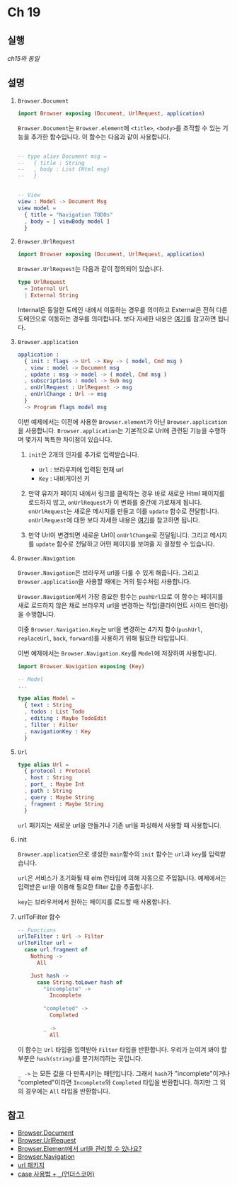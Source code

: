 # Ch 19

## 실행
  
  *ch15와 동일*

## 설명

1. `Browser.Document`

    ```elm
    import Browser exposing (Document, UrlRequest, application)
    ```
    `Browser.Document`는 `Browser.element`에 `<title>`, `<body>`를 조작할 수 있는 기능을 추가한 함수입니다. 이 함수는 다음과 같이 사용합니다.

    ```elm
    
    -- type alias Document msg =
    --   { title : String
    --   , body : List (Html msg)
    --   }


    -- View
    view : Model -> Document Msg
    view model =
      { title = "Navigation TODOs"
      , body = [ viewBody model ]
      }
      ```

2. `Browser.UrlRequest`

    ```elm
    import Browser exposing (Document, UrlRequest, application)
    ```

    `Browser.UrlRequest`는 다음과 같이 정의되어 있습니다.
    ```elm
    type UrlRequest
      = Internal Url
      | External String
    ```

    Internal은 동일한 도메인 내에서 이동하는 경우를 의미하고 External은 전혀 다른 도메인으로 이동하는 경우를 의미합니다. 보다 자세한 내용은 [여기](https://package.elm-lang.org/packages/elm/browser/latest/Browser#UrlRequest)를 참고하면 됩니다.

3. `Browser.application`

    ```elm
    application :
      { init : flags -> Url -> Key -> ( model, Cmd msg )
      , view : model -> Document msg
      , update : msg -> model -> ( model, Cmd msg )
      , subscriptions : model -> Sub msg
      , onUrlRequest : UrlRequest -> msg
      , onUrlChange : Url -> msg
      }
      -> Program flags model msg
    ```

    이번 예제에서는 이전에 사용한 `Browser.element`가 아닌 `Browser.application`을 사용합니다. `Browser.application`는 기본적으로 Url에 관련된 기능을 수행하며 몇가지 독특한 차이점이 있습니다.

    1. `init`은 2개의 인자를 추가로 입력받습니다.

        * `Url` : 브라우저에 입력된 현재 url
        * `Key` : 내비게이션 키

    2. 만약 유저가 페이지 내에서 링크를 클릭하는 경우 바로 새로운 Html 페이지를 로드하지 않고, `onUrlRequest`가 이 변화를 중간에 가로채게 됩니다. `onUrlRequest`는 새로운 메시지를 만들고 이를 `update` 함수로 전달합니다. `onUrlRequest`에 대한 보다 자세한 내용은 [여기](https://package.elm-lang.org/packages/elm/browser/latest/Browser#UrlRequest)를 참고하면 됩니다.

    3. 만약 Url이 변경되면 새로운 Url이 `onUrlChange`로 전달됩니다. 그리고 메시지를 `update` 함수로 전달하고 어떤 페이지를 보여줄 지 결정할 수 있습니다.

4. `Browser.Navigation`

    `Browser.Navigation`은 브라우저 url을 다룰 수 있게 해줍니다. 그리고 `Browser.application`을 사용할 때에는 거의 필수처럼 사용합니다.

    `Browser.Navigation`에서 가장 중요한 함수는 `pushUrl`으로 이 함수는 페이지를 새로 로드하지 않은 채로 브라우저 url을 변경하는 작업(클라이언트 사이드 렌더링)을 수행합니다.

    이중 `Browser.Navigation.Key`는 url을 변경하는 4가지 함수(`pushUrl`, `replaceUrl`, `back`, `forward`)를 사용하기 위해 필요한 타입입니다.

    이번 예제에서는 `Browser.Navigation.Key`를 `Model`에 저장하여 사용합니다.
    ```elm
    import Browser.Navigation exposing (Key)

    -- Model
    ...

    type alias Model =
      { text : String
      , todos : List Todo
      , editing : Maybe TodoEdit
      , filter : Filter
      , navigationKey : Key
      }
    ```

5. `Url`

    ```elm
    type alias Url =
      { protocol : Protocol
      , host : String
      , port_ : Maybe Int
      , path : String
      , query : Maybe String
      , fragment : Maybe String
      }
    ```

    `url` 패키지는 새로운 url을 만들거나 기존 url을 파싱해서 사용할 때 사용합니다.

6. init

    `Browser.application`으로 생성한 `main`함수의 `init` 함수는 `url`과 `key`를 입력받습니다.
    
    `url`은 서비스가 초기화될 때 elm 런타임에 의해 자동으로 주입됩니다. 예제에서는 입력받은 url을 이용해 필요한 filter 값을 추출합니다.
    
    `key`는 브라우저에서 원하는 페이지를 로드할 때 사용합니다.

7. urlToFilter 함수

    ```elm
    -- Functions
    urlToFilter : Url -> Filter
    urlToFilter url =
      case url.fragment of
        Nothing ->
          All

        Just hash ->
          case String.toLower hash of
            "incomplete" ->
              Incomplete
            
            "completed" ->
              Completed
            
            _ ->
              All
    ```

    이 함수는 `Url` 타입을 입력받아 `Filter` 타입을 반환합니다. 우리가 눈여겨 봐야 할 부분은 `hash(string)`를 분기처리하는 곳입니다.
    
    `_ ->` 는 모든 값을 다 만족시키는 패턴입니다. 그래서 `hash`가 "incomplete"이거나 "completed"이라면 `Incomplete`와 `Completed` 타입을 반환합니다. 하지만 그 외의 경우에는 `All` 타입을 반환합니다.




## 참고

  * [Browser.Document](https://package.elm-lang.org/packages/elm/browser/latest/Browser#document)
  * [Browser.UrlRequest](https://package.elm-lang.org/packages/elm/browser/latest/Browser#UrlRequest)
  * [Browser.Element에서 url을 관리할 수 있나요?](https://github.com/elm/browser/blob/1.0.2/notes/navigation-in-elements.md)
  * [Browser.Navigation](https://package.elm-lang.org/packages/elm/browser/latest/Browser-Navigation)
  * [url 패키지](https://package.elm-lang.org/packages/elm/url/latest/)
  * [case 사용법 + `_`(언더스코어)](https://elmprogramming.com/case-expression.html)